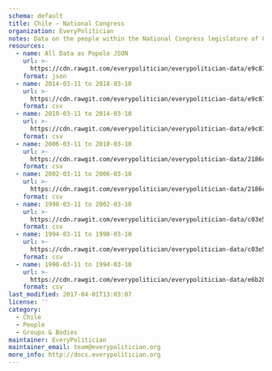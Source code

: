 ```yaml
---
schema: default
title: Chile — National Congress
organization: EveryPolitician
notes: Data on the people within the National Congress legislature of Chile.
resources:
  - name: All Data as Popolo JSON
    url: >-
      https://cdn.rawgit.com/everypolitician/everypolitician-data/e9c872d26c11984769ffd665b98c5848cdd55924/data/Chile/Deputies/ep-popolo-v1.0.json
    format: json
  - name: 2014-03-11 to 2018-03-10
    url: >-
      https://cdn.rawgit.com/everypolitician/everypolitician-data/e9c872d26c11984769ffd665b98c5848cdd55924/data/Chile/Deputies/term-8.csv
    format: csv
  - name: 2010-03-11 to 2014-03-10
    url: >-
      https://cdn.rawgit.com/everypolitician/everypolitician-data/e9c872d26c11984769ffd665b98c5848cdd55924/data/Chile/Deputies/term-6.csv
    format: csv
  - name: 2006-03-11 to 2010-03-10
    url: >-
      https://cdn.rawgit.com/everypolitician/everypolitician-data/2186cd5e9563f27a823b377fb27682070561569d/data/Chile/Deputies/term-5.csv
    format: csv
  - name: 2002-03-11 to 2006-03-10
    url: >-
      https://cdn.rawgit.com/everypolitician/everypolitician-data/2186cd5e9563f27a823b377fb27682070561569d/data/Chile/Deputies/term-4.csv
    format: csv
  - name: 1998-03-11 to 2002-03-10
    url: >-
      https://cdn.rawgit.com/everypolitician/everypolitician-data/c03e5a3791471a26c2cd2743cbf147f47f7b361e/data/Chile/Deputies/term-3.csv
    format: csv
  - name: 1994-03-11 to 1998-03-10
    url: >-
      https://cdn.rawgit.com/everypolitician/everypolitician-data/c03e5a3791471a26c2cd2743cbf147f47f7b361e/data/Chile/Deputies/term-2.csv
    format: csv
  - name: 1990-03-11 to 1994-03-10
    url: >-
      https://cdn.rawgit.com/everypolitician/everypolitician-data/e6b28d9d30f8e7504c3de6924586ede7b9272df9/data/Chile/Deputies/term-1.csv
    format: csv
last_modified: 2017-04-01T13:03:07
license: ''
category:
  - Chile
  - People
  - Groups & Bodies
maintainer: EveryPolitician
maintainer_email: team@everypolitician.org
more_info: http://docs.everypolitician.org
---
```

